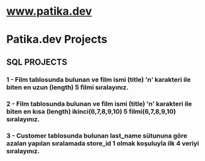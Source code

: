 # www.patika.dev
# Patika.dev Projects

## SQL PROJECTS

### 1 - Film tablosunda bulunan ve film ismi (title) 'n' karakteri ile biten en uzun (length) 5 filmi sıralayınız.
### 2 - Film tablosunda bulunan ve film ismi (title) 'n' karakteri ile biten en kısa (length) ikinci(6,7,8,9,10) 5 filmi(6,7,8,9,10) sıralayınız.
### 3 - Customer tablosunda bulunan last_name sütununa göre azalan yapılan sıralamada store_id 1 olmak koşuluyla ilk 4 veriyi sıralayınız.